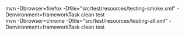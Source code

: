 mvn -Dbrowser=firefox -Dfile="src/test/resources/testing-smoke.xml" -Denvironment=frameworkTask clean test  
mvn -Dbrowser=chrome -Dfile="src/test/resources/testing-all.xml" -Denvironment=frameworkTask clean test 
